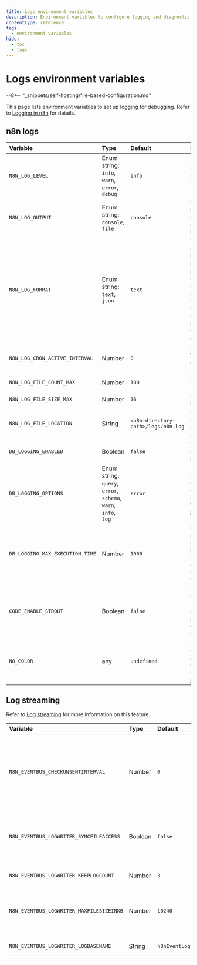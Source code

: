 ```yaml
---
title: Logs environment variables
description: Environment variables to configure logging and diagnostic data. 
contentType: reference
tags:
  - environment variables
hide:
  - toc
  - tags
---
```


# Logs environment variables

--8<-- "_snippets/self-hosting/file-based-configuration.md"

This page lists environment variables to set up logging for debugging. Refer to [Logging in n8n](/hosting/logging-monitoring/logging.md) for details. 

## n8n logs

<!-- vale off -->
| Variable | Type  | Default  | Description |
| :------- | :---- | :------- | :---------- |
| `N8N_LOG_LEVEL` | Enum string: `info`, `warn`, `error`, `debug` | `info` | Log output level. Refer to [Log levels](/hosting/logging-monitoring/logging.md#log-levels) for details. |
| `N8N_LOG_OUTPUT` | Enum string: `console`, `file` | `console` | Where to output logs. Provide multiple values as a comma-separated list. |
| `N8N_LOG_FORMAT` | Enum string: `text`, `json` | `text` | The log format to use. `text` prints human readable messages. `json` prints one JSON object per line containing the message, level, timestamp, and all metadata. This is useful for production monitoring as well as debugging. |
| `N8N_LOG_CRON_ACTIVE_INTERVAL` | Number | `0` | Interval in minutes to log currently active cron jobs. Set to `0` to disable. |
| `N8N_LOG_FILE_COUNT_MAX` | Number | `100` | Max number of log files to keep. |
| `N8N_LOG_FILE_SIZE_MAX` | Number | `16` | Max size of each log file in MB. |
| `N8N_LOG_FILE_LOCATION` | String | `<n8n-directory-path>/logs/n8n.log` | Log file location. Requires N8N_LOG_OUTPUT set to `file`. |
| `DB_LOGGING_ENABLED` | Boolean | `false` | Whether to enable database-specific logging. |
| `DB_LOGGING_OPTIONS` | Enum string: `query`, `error`, `schema`, `warn`, `info`, `log`  | `error` | Database log output level. To enable all logging, specify `all`. Refer to [TypeORM logging options](https://orkhan.gitbook.io/typeorm/docs/docs/advanced-topics/5-logging#logging-options) |
| `DB_LOGGING_MAX_EXECUTION_TIME` | Number | `1000` | Maximum execution time (in milliseconds) before n8n logs a warning. Set to `0` to disable long running query warning. |
| `CODE_ENABLE_STDOUT` | Boolean | `false` | Set to `true` to send Code node logs from `console.log` or `print` to the process's stdout, only for production executions. |
| `NO_COLOR` | any | `undefined` | Set to any value to output logs without ANSI colors. For more information, see the [no-color.org website](https://no-color.org/). |
<!-- vale on -->

## Log streaming

Refer to [Log streaming](/log-streaming.md) for more information on this feature.

| Variable | Type  | Default  | Description |
| :------- | :---- | :------- | :---------- |
| `N8N_EVENTBUS_CHECKUNSENTINTERVAL` | Number | `0` | How often (in milliseconds) to check for unsent event messages. Can in rare cases send message twice. Set to `0` to disable it. |
| `N8N_EVENTBUS_LOGWRITER_SYNCFILEACCESS` | Boolean | `false` | Whether all file access happens synchronously within the thread (true) or not (false). |
| `N8N_EVENTBUS_LOGWRITER_KEEPLOGCOUNT` | Number | `3` | Number of event log files to keep. |
| `N8N_EVENTBUS_LOGWRITER_MAXFILESIZEINKB` | Number | `10240` | Maximum size (in kilo-bytes) of an event log file before a new one starts. |
| `N8N_EVENTBUS_LOGWRITER_LOGBASENAME` | String | `n8nEventLog` | Basename of the event log file. |
